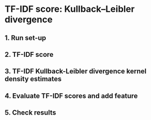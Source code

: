 # TF-IDF score: Kullback–Leibler divergence

## 1. Run set-up

## 2. TF-IDF score

## 3. TF-IDF Kullback-Leibler divergence kernel density estimates

## 4. Evaluate TF-IDF scores and add feature

## 5. Check results

